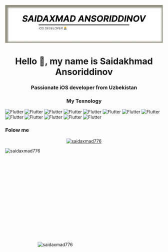 ![logo](https://github.com/saidaxmad776/saidaxmad776/blob/main/LogoGithub.png)



<h1 align="center">Hello 👋, my name is Saidakhmad Ansoriddinov</h1>
<h3 align="center">Passionate iOS developer from Uzbekistan</h3>

<h3 align="center">My Texnology</h3>


![Flutter](https://img.shields.io/badge/Swift-black?style=for-the-badge&logo=swift)
![Flutter](https://img.shields.io/badge/Firebase-darkblue?style=for-the-badge&logo=firebase)
![Flutter](https://img.shields.io/badge/Realm-black?style=for-the-badge&logo=realm)
![Flutter](https://img.shields.io/badge/Git-darkblue?style=for-the-badge&logo=git)
![Flutter](https://img.shields.io/badge/Figma-black?style=for-the-badge&logo=figma)
![Flutter](https://img.shields.io/badge/UIKIT-darkblue?style=for-the-badge&logo=uikit)
![Flutter](https://img.shields.io/badge/CocoaPods-black?style=for-the-badge&logo=CocoaPods)
![Flutter](https://img.shields.io/badge/spring-darkblue?style=for-the-badge&logo=spring)
![Flutter](https://img.shields.io/badge/sketch-black?style=for-the-badge&logo=sketch)
![Flutter](https://img.shields.io/badge/postman-darkblue?style=for-the-badge&logo=postman)
![Flutter](https://img.shields.io/badge/html-black?style=for-the-badge&logo=html5)
![Flutter](https://img.shields.io/badge/css-darkblue?style=for-the-badge&logo=css3)
![Flutter](https://img.shields.io/badge/bootstrap-black?style=for-the-badge&logo=bootstrap)


### Folow me




<p align="center"> <a href="https: //github.com/ryo-ma/github-profile-trophy"><img src="https://github-profile-trophy.vercel.app/?username=saidaxmad776" alt="saidaxmad776" /></ a> </p>


<p><img align="left" src="https://github-readme-stats.vercel.app/api?username=saidaxmad776&show_icons=true&locale=en" alt="saidaxmad776" height = "300" width = "400" /> </p>

<p><img align="right" src="https://github-readme-streak-stats.herokuapp.com/?user=saidaxmad776&" alt="saidaxmad776" height = "300" width = "400"  /></p>


